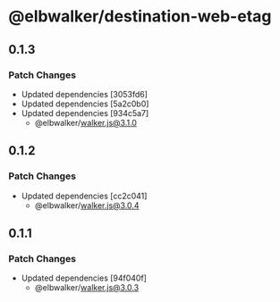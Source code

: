 # @elbwalker/destination-web-etag

## 0.1.3

### Patch Changes

- Updated dependencies [3053fd6]
- Updated dependencies [5a2c0b0]
- Updated dependencies [934c5a7]
  - @elbwalker/walker.js@3.1.0

## 0.1.2

### Patch Changes

- Updated dependencies [cc2c041]
  - @elbwalker/walker.js@3.0.4

## 0.1.1

### Patch Changes

- Updated dependencies [94f040f]
  - @elbwalker/walker.js@3.0.3
